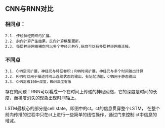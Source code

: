 ## CNN与RNN对比 
### 相同点：
```
2.1. 传统神经网络的扩展。 
2.2. 前向计算产生结果，反向计算模型更新。 
2.3. 每层神经网络横向可以多个神经元共存,纵向可以有多层神经网络连接。 
```
### 不同点 
```
3.1. CNN空间扩展，神经元与特征卷积；RNN时间扩展，神经元与多个时间输出计算 
3.2. RNN可以用于描述时间上连续状态的输出，有记忆功能，CNN用于静态输出 
3.3. CNN高级100+深度，RNN深度有限 
```
存在的问题：RNN可以看成一个在时间上传递的神经网络，它的深度是时间的长度，而梯度消失的现象出现时间轴上。 



LSTM最核心的部分是cell state，即图中的ct。ct的信息贯穿整个LSTM， 在整个前向传播的过程中只在ct上进行一些简单的线性操作，通过门来控制 ct中信息的增减。 
